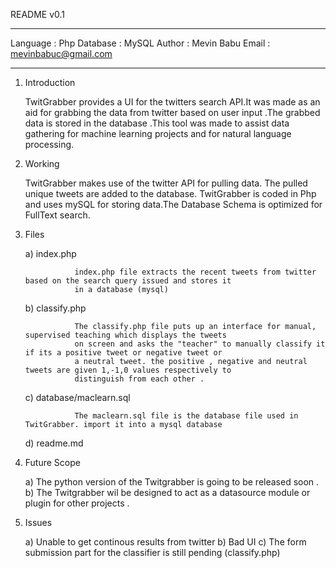 README v0.1
____________________________________________________________________

Language : Php
Database : MySQL
Author   : Mevin Babu
Email    : mevinbabuc@gmail.com
_____________________________________________________________________

1. Introduction

      TwitGrabber provides a UI for the twitters search API.It was made as an aid for grabbing the data from twitter based on user input .The grabbed data is stored
      in the database .This tool was made to assist data gathering for machine learning projects and for natural language
      processing.

2. Working

      TwitGrabber makes use of the twitter API for pulling data. The pulled unique tweets are added to the database.
      TwitGrabber is coded in Php and uses mySQL for storing data.The Database Schema is optimized for FullText search.
      
3. Files

      a)    index.php
                  
                  index.php file extracts the recent tweets from twitter based on the search query issued and stores it
                  in a database (mysql)
                  
      b)    classify.php
                  
                  The classify.php file puts up an interface for manual, supervised teaching which displays the tweets
                  on screen and asks the "teacher" to manually classify it if its a positive tweet or negative tweet or
                  a neutral tweet. the positive , negative and neutral tweets are given 1,-1,0 values respectively to
                  distinguish from each other .
                  
      c)    database/maclearn.sql
      
                  The maclearn.sql file is the database file used in TwitGrabber. import it into a mysql database
                  
      d)    readme.md

4. Future Scope

      a) The python version of the Twitgrabber is going to be released soon .
      b) The Twitgrabber wil be designed to act as a datasource module or plugin for other projects .
      
5. Issues

      a) Unable to get continous results from twitter
      b) Bad UI
      c) The form submission part for the classifier is still pending (classify.php)